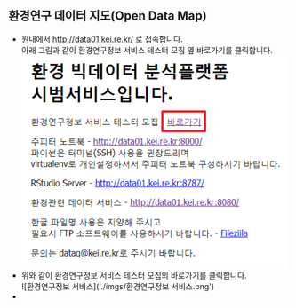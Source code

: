 ## 환경연구 데이터 지도(Open Data Map)
- 원내에서 http://data01.kei.re.kr/ 로 접속합니다.  
아래 그림과 같이 환경연구정보 서비스 테스터 모집 옆 바로가기를 클릭합니다.
![환경연구정보 서비스 바로가기](./imgs/바로가기.png)  
- 위와 같이 환경연구정보 서비스 테스터 모집의 바로가기를 클릭합니다.  
![환경연구정보 서비스]('./imgs/환경연구정보 서비스.png')  
- 
